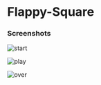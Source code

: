 # Flappy-Square

### Screenshots

![start](https://user-images.githubusercontent.com/31897425/31495279-9f9302b8-af74-11e7-9b6d-0086c6872607.png) 


![play](https://user-images.githubusercontent.com/31897425/31495286-a4d1b8be-af74-11e7-92f5-d6f7799fd757.png) 


![over](https://user-images.githubusercontent.com/31897425/31495295-ab837166-af74-11e7-9539-737583b8f78b.png) 

